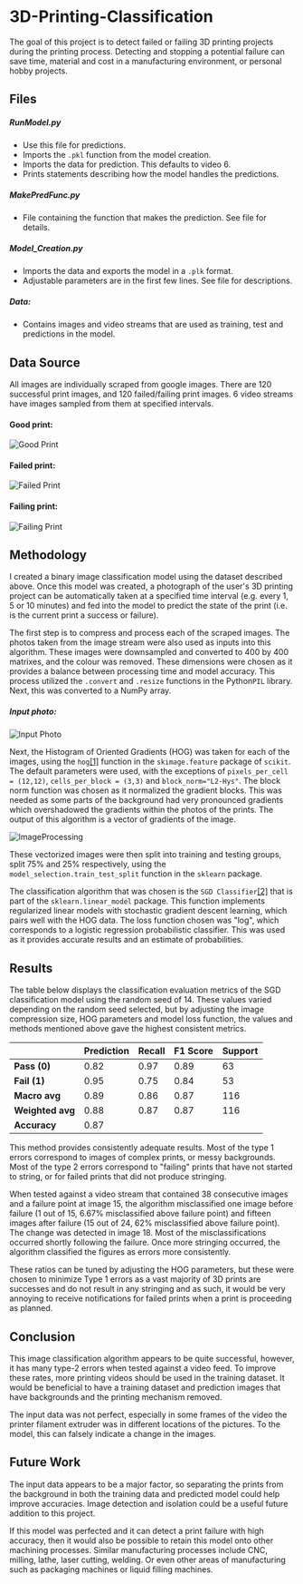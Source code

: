 # 3D-Printing-Classification
The goal of this project is to detect failed or failing 3D printing projects during the printing process. Detecting and stopping a potential failure can save time, material and cost in a manufacturing environment, or personal hobby projects.

## Files

##### RunModel.py
- Use this file for predictions.
- Imports the `.pkl` function from the model creation.
- Imports the data for prediction. This defaults to video 6.
- Prints statements describing how the model handles the predictions.

##### MakePredFunc.py
- File containing the function that makes the prediction. See file for details. 

##### Model_Creation.py
- Imports the data and exports the model in a `.plk` format.
- Adjustable parameters are in the first few lines. See file for descriptions.

##### Data:
- Contains images and video streams that are used as training, test and predictions in the model.


## Data Source
All images are individually scraped from google images. There are 120 successful print images, and 120 failed/failing print images. 6 video streams have images sampled from them at specified intervals.

#### Good print:
![Good Print](https://github.com/KAValerio/3D-Printing-Classification/blob/main/Figures/good.jpg?raw=true)

#### Failed print:
![Failed Print](https://github.com/KAValerio/3D-Printing-Classification/blob/main/Figures/fail.jpg?raw=true)

#### Failing print:
![Failing Print](https://github.com/KAValerio/3D-Printing-Classification/blob/main/Figures/almost.jpg?raw=true)

## Methodology
I created a binary image classification model using the dataset described above. Once this model was created, a photograph of the user's 3D printing project can be automatically taken at a specified time interval (e.g. every 1, 5 or 10 minutes) and fed into the model to predict the state of the print (i.e. is the current print a success or failure). 

The first step is to compress and process each of the scraped images. The photos taken from the image stream were also used as inputs into this algorithm. These images were downsampled and converted to 400 by 400 matrixes, and the colour was removed. These dimensions were chosen as it provides a balance between processing time and model accuracy. This process utilized the `.convert` and `.resize` functions in the Python`PIL` library. Next, this was converted to a NumPy array.

##### Input photo:
![Input Photo](https://github.com/KAValerio/3D-Printing-Classification/blob/main/data/image_stream/video6/img6stream20.jpg?raw=true)

Next, the Histogram of Oriented Gradients (HOG) was taken for each of the images, using the `hog`[[1]][hog] function in the `skimage.feature` package of `scikit`. The default parameters were used, with the exceptions of `pixels_per_cell = (12,12)`, `cells_per_block = (3,3)` and `block_norm="L2-Hys"`. The block norm function was chosen as it normalized the gradient blocks. This was needed as some parts of the background had very pronounced gradients which overshadowed the gradients within the photos of the prints. The output of this algorithm is a vector of gradients of the image.

![ImageProcessing](https://github.com/KAValerio/3D-Printing-Classification/blob/main/Figures/processingHOG.png?raw=true)

These vectorized images were then split into training and testing groups, split 75% and 25% respectively, using the `model_selection.train_test_split` function in the `sklearn` package.

The classification algorithm that was chosen is the `SGD Classifier`[[2]][SGD Classifier] that is part of the `sklearn.linear_model` package. This function implements regularized linear models with stochastic gradient descent learning, which pairs well with the HOG data. The loss function chosen was "log", which corresponds to a logistic regression probabilistic classifier. This was used as it provides accurate results and an estimate of probabilities. 

## Results
The table below displays the classification evaluation metrics of the SGD classification model using the random seed of 14. These values varied depending on the random seed selected, but by adjusting the image compression size, HOG parameters and model loss function, the values and methods mentioned above gave the highest consistent metrics.

|   | Prediction | Recall | F1 Score | Support|
|--|-------------|-------|-----------|----------|
| **Pass (0)**|  0.82    |  0.97   |   0.89       | 63 |
| **Fail (1)**  |  0.95   |   0.75 |     0.84       | 53|
|**Macro avg**      | 0.89 |     0.86 |      0.87  |     116|
|**Weighted avg**  |      0.88 |     0.87  |     0.87  |     116|
|**Accuracy** | 0.87|

This method provides consistently adequate results. Most of the type 1 errors correspond to images of complex prints, or messy backgrounds. Most of the type 2 errors correspond to "failing" prints that have not started to string, or for failed prints that did not produce stringing.

When tested against a video stream that contained 38 consecutive images and a failure point at image 15, the algorithm misclassified one image before failure (1 out of 15, 6.67% misclassified above failure point) and fifteen images after failure (15 out of 24, 62% misclassified above failure point). The change was detected in image 18. Most of the misclassifications occurred shortly following the failure. Once more stringing occurred, the algorithm classified the figures as errors more consistently. 

These ratios can be tuned by adjusting the HOG parameters, but these were chosen to minimize Type 1 errors as a vast majority of 3D prints are successes and do not result in any stringing and as such, it would be very annoying to receive notifications for failed prints when a print is proceeding as planned.

## Conclusion
This image classification algorithm appears to be quite successful, however, it has many type-2 errors when tested against a video feed. To improve these rates, more printing videos should be used in the training dataset. It would be beneficial to have a training dataset and prediction images that have backgrounds and the printing mechanism removed.

The input data was not perfect, especially in some frames of the video the printer filament extruder was in different locations of the pictures. To the model, this can falsely indicate a change in the images.

## Future Work
The input data appears to be a major factor, so separating the prints from the background in both the training data and predicted model could help improve accuracies. Image detection and isolation could be a useful future addition to this project.

If this model was perfected and it can detect a print failure with high accuracy, then it would also be possible to retain this model onto other machining processes. Similar manufacturing processes include CNC, milling, lathe, laser cutting, welding. Or even other areas of manufacturing such as packaging machines or liquid filling machines.

[hog]: https://scikit-image.org/docs/dev/api/skimage.feature.html#skimage.feature.hog "`hog`"
[SGD Classifier]: https://scikit-learn.org/stable/modules/generated/sklearn.linear_model.SGDClassifier.html "SGS Classifier"
